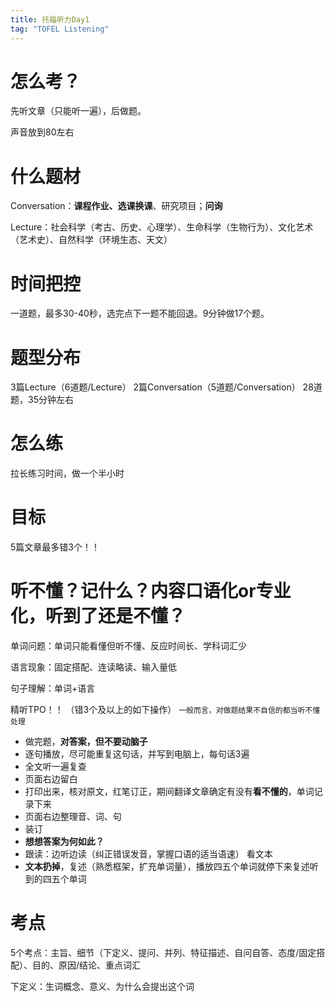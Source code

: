 ```yaml
---
title: 托福听力Day1
tag: "TOFEL Listening"
---
```


# 怎么考？

先听文章（只能听一遍），后做题。

声音放到80左右

# 什么题材

Conversation：**课程作业、选课换课**、研究项目；**问询**

Lecture：社会科学（考古、历史、心理学）、生命科学（生物行为）、文化艺术（艺术史）、自然科学（环境生态、天文）

# 时间把控

一道题，最多30-40秒，选完点下一题不能回退。9分钟做17个题。

# 题型分布

3篇Lecture（6道题/Lecture） 2篇Conversation（5道题/Conversation） 28道题，35分钟左右

# 怎么练

拉长练习时间，做一个半小时

# 目标

5篇文章最多错3个！！

# 听不懂？记什么？内容口语化or专业化，听到了还是不懂？

单词问题：单词只能看懂但听不懂、反应时间长、学科词汇少

语言现象：固定搭配、连读略读、输入量低

句子理解：单词+语言

精听TPO！！ （错3个及以上的如下操作）
``
一般而言，对做题结果不自信的都当听不懂处理
``
+ 做完题，**对答案，但不要动脑子**
+ 逐句播放，尽可能重复这句话，并写到电脑上，每句话3遍
+ 全文听一遍复查
+ 页面右边留白
+ 打印出来，核对原文，红笔订正，期间翻译文章确定有没有**看不懂的**，单词记录下来
+ 页面右边整理音、词、句
+ 装订
+ **想想答案为何如此？**
+ 跟读：边听边读（纠正错误发音，掌握口语的适当语速） 看文本
+ **文本扔掉**，复述（熟悉框架，扩充单词量），播放四五个单词就停下来复述听到的四五个单词

# 考点

5个考点：主旨、细节（下定义、提问、并列、特征描述、自问自答、态度/固定搭配）、目的、原因/结论、重点词汇

下定义：生词概念、意义、为什么会提出这个词